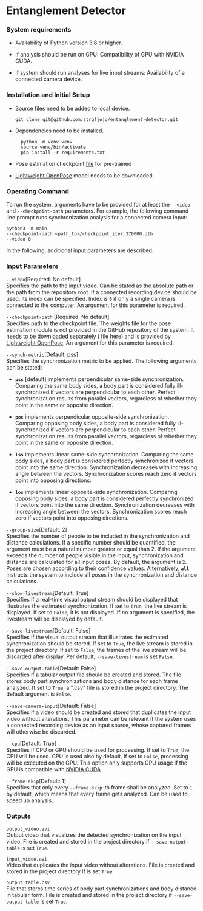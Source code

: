 # Entanglement Detector

### System requirements

-   Availability of Python version 3.8 or higher.

-   If analysis should be run on GPU: Compatibility of GPU with NVIDIA
    CUDA.

-   If system should run analyses for live input streams: Availability
    of a connected camera device.

### Installation and Initial Setup

- Source files need to be added to local device.
  ~~~
  git clone git@github.com:strgfjojo/entanglement-detector.git
  ~~~

- Dependencies need to be installed.
  ~~~
    python -m venv venv
    source venv/bin/activate
    pip install -r requirements.txt
  ~~~

- Pose estimation checkpoint [file](https://bit.ly/3f8sfNw) for pre-trained
- [Lightweight OpenPose](https://bit.ly/3Dfwi2u) model needs to be downloaded.

### Operating Command

To run the system, arguments have to be provided for at least the
`--video` and `--checkpoint-path` parameters. For example, the following
command line prompt runs synchronization analysis for a connected camera
input:

    python3 -m main
    --checkpoint-path <path_to>/checkpoint_iter_370000.pth
    --video 0

In the following, additional input parameters are described.

### Input Parameters

`--video`[Required. No default]\
Specifies the path to the input video. Can be stated as the absolute
path or the path from the repository root. If a connected recording
device should be used, its index can be specified. Index is `0` if only
a single camera is connected to the computer. An argument for this
parameter is required.

`--checkpoint-path` [Required. No default]\
Specifies path to the checkpoint file. The weights file for the pose
estimation module is not provided in the GitHub repository of the
system. It needs to be downloaded separately (
[file here](https://bit.ly/3f8sfNw)) and is provided by
[Lightweight OpenPose](https://bit.ly/3Dfwi2u).
An argument for this parameter is required.

`--synch-metric`[Default: pss]\
Specifies the synchronization metric to be applied.
The following arguments can be stated:

- **`pss`**   [default] implements perpendicular same-side synchronization.
Comparing the same body sides, a body part is considered fully ill-synchronized
if vectors are perpendicular to each other. Perfect synchronization results
from parallel vectors, regardless of whether they point in the same or opposite
direction.

- **`pos`**   implements perpendicular opposite-side synchronization.
Comparing opposing body sides, a body part is considered fully ill-synchronized
if vectors are perpendicular to each other. Perfect synchronization results
from parallel vectors, regardless of whether they point in the same or
opposite direction.

- **`lss`**   implements linear same-side synchronization.
Comparing the same body sides, a body part is considered perfectly
synchronized if vectors point into the same direction. Synchronization
decreases with increasing angle between the vectors. Synchronization scores
reach zero if vectors point into opposing directions.

- **`los`**   implements linear opposite-side synchronization. Comparing
opposing body sides, a body part is considered perfectly synchronized if
vectors point into the same direction. Synchronization decreases with
increasing angle between the vectors. Synchronization scores reach zero if
vectors point into opposing directions.

`--group-size`[Default: 2]\
Specifies the number of people to be included in the synchronization and
distance calculations. If a specific number should be quantified, the
argument must be a natural number greater or equal than 2. If the argument
exceeds the number of people visible in the input, synchronization and distance
are calculated for all input poses. By default, the argument is `2`. Poses
are chosen according to their confidence values. Alternatively, **`all`**
instructs the system to include all poses in the synchronization and
distance calculations.

`--show-livestream`[Default: True]\
Specifies if a real-time visual output stream should be displayed that
illustrates the estimated synchronization. If set to `True`, the live
stream is displayed. If set to `False`, it is not displayed. If no
argument is specified, the livestream will be displayed by default.

`--save-livestream`[Default: False]\
Specifies if the visual output stream that illustrates the estimated
synchronization should be stored. If set to `True`, the live stream is
stored in the project directory. If set to `False`, the frames of the
live stream will be discarded after display. Per default,
`--save-livestream` is set `False`.

`--save-output-table`[Default: False]\
Specifies if a tabular output file should be created and stored. The
file stores body part synchronizations and body distance for each frame
analyzed. If set to `True`, a \".csv\" file is stored in the project
directory. The default argument is `False`.

`--save-camera-input`[Default: False]\
Specifies if a video should be created and stored that duplicates the
input video without alterations. This parameter can be relevant if the
system uses a connected recording device as an input source, whose
captured frames will otherwise be discarded.

`--cpu`[Default: True]\
Specifies if CPU or GPU should be used for processing. If set to `True`,
the CPU will be used. CPU is used also by default. If set to `False`,
processing will be executed on the GPU. This option only supports GPU
usage if the GPU is compatible with
[NVIDIA CUDA](<https://docs.nvidia.com/cuda/>).

`--frame-skip`[Default: 1]\
Specifies that only every `--frame-skip`-th frame shall be analyzed.
Set to `1` by default, which means that every frame gets analyzed.
Can be used to speed up analysis.


### Outputs

`output_video.avi`\
Output video that visualizes the detected synchronization on the input
video. File is created and stored in the project directory if
`--save-output-table` is set `True`.

`input_video.avi`\
Video that duplicates the input video without alterations. File is
created and stored in the project directory if is set `True`.

`output_table.csv`\
File that stores time series of body part synchronizations and body
distance in tabular form. File is created and stored in the project
directory if `--save-output-table` is set `True`.
